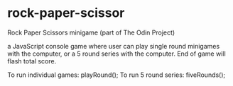# rock-paper-scissor

Rock Paper Scissors minigame (part of The Odin Project) 

a JavaScript console game where user can play single round minigames with the computer, or a 5 round series with the computer. End of game will flash total score. 

To run individual games: playRound();
To run 5 round series: fiveRounds();